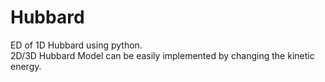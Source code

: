 # Hubbard
ED of 1D Hubbard using python.   
2D/3D Hubbard Model can be easily implemented by changing the kinetic energy.

